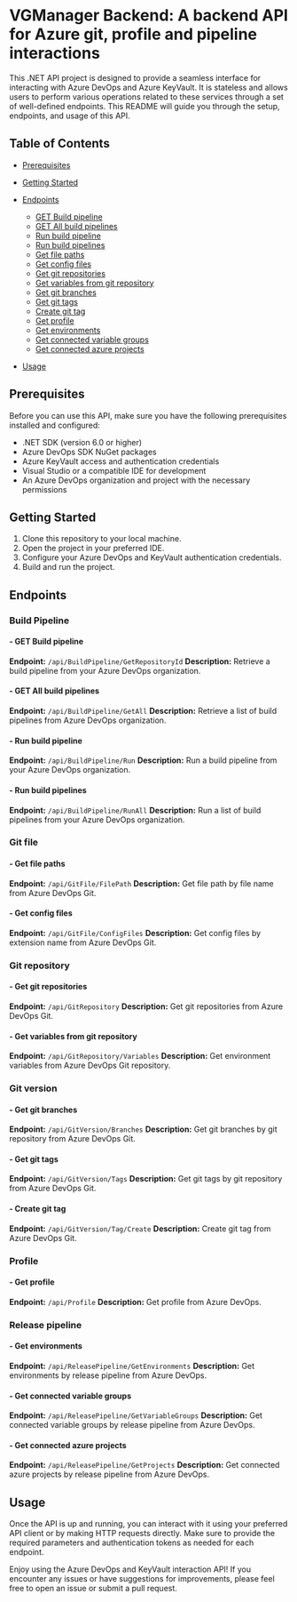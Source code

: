 # VGManager Backend: A backend API for Azure git, profile and pipeline interactions

This .NET API project is designed to provide a seamless interface for interacting with Azure DevOps and Azure KeyVault. It is stateless and allows users to perform various operations related to these services through a set of well-defined endpoints. This README will guide you through the setup, endpoints, and usage of this API.

## Table of Contents
- [Prerequisites](#prerequisites)
- [Getting Started](#getting-started)
- [Endpoints](#endpoints)
  - [GET Build pipeline](#get-build-pipeline)
  - [GET All build pipelines](#get-all-build-pipelines)
  - [Run build pipeline](#run-build-pipeline)
  - [Run build pipelines](#run-build-pipelines)
  - [Get file paths](#get-file-paths)
  - [Get config files](#get-config-files)
  - [Get git repositories](#get-git-repositories)
  - [Get variables from git repository](#get-variables-from-git-repository)
  - [Get git branches](#get-git-branches)
  - [Get git tags](#get-git-tags)
  - [Create git tag](#create-git-tag)
  - [Get profile](#get-profile)
  - [Get environments](#get-environments)
  - [Get connected variable groups](#get-connected-variable-groups)
  - [Get connected azure projects](#get-connected-azure-projects)

- [Usage](#usage)

## Prerequisites
Before you can use this API, make sure you have the following prerequisites installed and configured:

- .NET SDK (version 6.0 or higher)
- Azure DevOps SDK NuGet packages
- Azure KeyVault access and authentication credentials
- Visual Studio or a compatible IDE for development
- An Azure DevOps organization and project with the necessary permissions

## Getting Started
1. Clone this repository to your local machine.
2. Open the project in your preferred IDE.
3. Configure your Azure DevOps and KeyVault authentication credentials.
4. Build and run the project.

## Endpoints
### Build Pipeline
#### - GET Build pipeline
**Endpoint:** `/api/BuildPipeline/GetRepositoryId`
**Description:** Retrieve a build pipeline from your Azure DevOps organization.

#### - GET All build pipelines
**Endpoint:** `/api/BuildPipeline/GetAll`
**Description:** Retrieve a list of build pipelines from Azure DevOps organization.

#### - Run build pipeline
**Endpoint:** `/api/BuildPipeline/Run`
**Description:** Run a build pipeline from your Azure DevOps organization.

#### - Run build pipelines
**Endpoint:** `/api/BuildPipeline/RunAll`
**Description:** Run a list of build pipelines from your Azure DevOps organization.

### Git file
#### - Get file paths
**Endpoint:** `/api/GitFile/FilePath`
**Description:** Get file path by file name from Azure DevOps Git.

#### - Get config files
**Endpoint:** `/api/GitFile/ConfigFiles`
**Description:** Get config files by extension name from Azure DevOps Git.

### Git repository
#### - Get git repositories
**Endpoint:** `/api/GitRepository`
**Description:** Get git repositories from Azure DevOps Git.

#### - Get variables from git repository
**Endpoint:** `/api/GitRepository/Variables`
**Description:** Get environment variables from Azure DevOps Git repository.

### Git version
#### - Get git branches
**Endpoint:** `/api/GitVersion/Branches`
**Description:** Get git branches by git repository from Azure DevOps Git.

#### - Get git tags
**Endpoint:** `/api/GitVersion/Tags`
**Description:** Get git tags by git repository from Azure DevOps Git.

#### - Create git tag
**Endpoint:** `/api/GitVersion/Tag/Create`
**Description:** Create git tag from Azure DevOps Git.

### Profile
#### - Get profile
**Endpoint:** `/api/Profile`
**Description:** Get profile from Azure DevOps.

### Release pipeline
#### - Get environments
**Endpoint:** `/api/ReleasePipeline/GetEnvironments`
**Description:** Get environments by release pipeline from Azure DevOps.

#### - Get connected variable groups
**Endpoint:** `/api/ReleasePipeline/GetVariableGroups`
**Description:** Get connected variable groups by release pipeline from Azure DevOps.

#### - Get connected azure projects
**Endpoint:** `/api/ReleasePipeline/GetProjects`
**Description:** Get connected azure projects by release pipeline from Azure DevOps.

## Usage
Once the API is up and running, you can interact with it using your preferred API client or by making HTTP requests directly. Make sure to provide the required parameters and authentication tokens as needed for each endpoint.

Enjoy using the Azure DevOps and KeyVault interaction API! If you encounter any issues or have suggestions for improvements, please feel free to open an issue or submit a pull request.